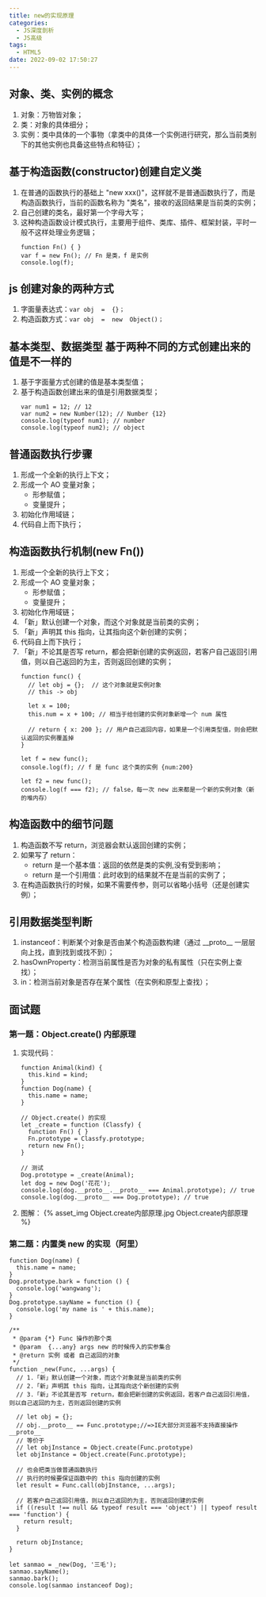 ```yaml
---
title: new的实现原理
categories:
  - JS深度剖析
  - JS高级
tags:
  - HTML5
date: 2022-09-02 17:50:27
---
```


## 对象、类、实例的概念
1. 对象：万物皆对象；
2. 类：对象的具体细分；
3. 实例：类中具体的一个事物（拿类中的具体一个实例进行研究，那么当前类别下的其他实例也具备这些特点和特征）；

## 基于构造函数(constructor)创建自定义类
1. 在普通的函数执行的基础上 "new xxx()"，这样就不是普通函数执行了，而是构造函数执行，当前的函数名称为 "类名"，接收的返回结果是当前类的实例；
2. 自己创建的类名，最好第一个字母大写；
3. 这种构造函数设计模式执行，主要用于组件、类库、插件、框架封装，平时一般不这样处理业务逻辑；
    ```JS
    function Fn() { }
    var f = new Fn(); // Fn 是类，f 是实例
    console.log(f);
    ```

## js 创建对象的两种方式
1. 字面量表达式：`var obj  =  {}；`
2. 构造函数方式：`var obj  =  new  Object()；`

## 基本类型、数据类型 基于两种不同的方式创建出来的值是不一样的
1. 基于字面量方式创建的值是基本类型值；
2. 基于构造函数创建出来的值是引用数据类型；
    ```JS
    var num1 = 12; // 12
    var num2 = new Number(12); // Number {12}
    console.log(typeof num1); // number
    console.log(typeof num2); // object
    ```

## 普通函数执行步骤
1. 形成一个全新的执行上下文；
2. 形成一个 AO 变量对象；
    - 形参赋值；
    - 变量提升；
3. 初始化作用域链；
4. 代码自上而下执行；

## 构造函数执行机制(new Fn())
1. 形成一个全新的执行上下文；
2. 形成一个 AO 变量对象；
    - 形参赋值；
    - 变量提升；
3. 初始化作用域链；
4. 「新」默认创建一个对象，而这个对象就是当前类的实例；
5. 「新」声明其 this 指向，让其指向这个新创建的实例；
6. 代码自上而下执行；
7. 「新」不论其是否写 return，都会把新创建的实例返回，若客户自己返回引用值，则以自己返回的为主，否则返回创建的实例；
    ```JS
    function func() {
      // let obj = {};  // 这个对象就是实例对象
      // this -> obj

      let x = 100;
      this.num = x + 100; // 相当于给创建的实例对象新增一个 num 属性

      // return { x: 200 }; // 用户自己返回内容，如果是一个引用类型值，则会把默认返回的实例覆盖掉
    }
    
    let f = new func();
    console.log(f); // f 是 func 这个类的实例 {num:200}
    
    let f2 = new func();
    console.log(f === f2); // false，每一次 new 出来都是一个新的实例对象（新的堆内存）
    ```

## 构造函数中的细节问题
1. 构造函数不写 return，浏览器会默认返回创建的实例；
2. 如果写了 return：
    - return 是一个基本值：返回的依然是类的实例,没有受到影响；
    - return 是一个引用值：此时收到的结果就不在是当前的实例了；
3. 在构造函数执行的时候，如果不需要传参，则可以省略小括号（还是创建实例）；

## 引用数据类型判断
1. instanceof：判断某个对象是否由某个构造函数构建（通过 \_\_proto\_\_ 一层层向上找，直到找到或找不到）；
2. hasOwnProperty：检测当前属性是否为对象的私有属性（只在实例上查找）；
3. in：检测当前对象是否存在某个属性（在实例和原型上查找）；

## 面试题

### 第一题：Object.create() 内部原理
1. 实现代码：
    ```JS
    function Animal(kind) {
      this.kind = kind;
    }
    function Dog(name) {
      this.name = name;
    }
    
    // Object.create() 的实现
    let _create = function (Classfy) {
      function Fn() { }
      Fn.prototype = Classfy.prototype;
      return new Fn();
    }
    
    // 测试
    Dog.prototype = _create(Animal);
    let dog = new Dog('花花');
    console.log(dog.__proto__.__proto__ === Animal.prototype); // true
    console.log(dog.__proto__ === Dog.prototype); // true
    ```
2. 图解：
    {% asset_img Object.create内部原理.jpg Object.create内部原理 %}

### 第二题：内置类 new 的实现（阿里）
```JS
function Dog(name) {
  this.name = name;
}
Dog.prototype.bark = function () {
  console.log('wangwang');
}
Dog.prototype.sayName = function () {
  console.log('my name is ' + this.name);
}

/**
 * @param {*} Func 操作的那个类
 * @param  {...any} args new 的时候传入的实参集合
 * @return 实例 或者 自己返回的对象
 */
function _new(Func, ...args) {
  // 1.「新」默认创建一个对象，而这个对象就是当前类的实例
  // 2.「新」声明其 this 指向，让其指向这个新创建的实例
  // 3.「新」不论其是否写 return，都会把新创建的实例返回，若客户自己返回引用值，则以自己返回的为主，否则返回创建的实例

  // let obj = {};
  // obj.__proto__ == Func.prototype;//=>IE大部分浏览器不支持直接操作__proto__
  // 等价于
  // let objInstance = Object.create(Func.prototype)
  let objInstance = Object.create(Func.prototype);

  // 也会把类当做普通函数执行
  // 执行的时候要保证函数中的 this 指向创建的实例
  let result = Func.call(objInstance, ...args);

  // 若客户自己返回引用值，则以自己返回的为主，否则返回创建的实例
  if ((result !== null && typeof result === 'object') || typeof result === 'function') {
    return result;
  }
  
  return objInstance;
}

let sanmao = _new(Dog, '三毛');
sanmao.sayName();
sanmao.bark();
console.log(sanmao instanceof Dog);
```

